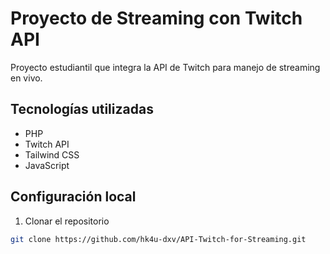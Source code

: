 # Proyecto de Streaming con Twitch API

Proyecto estudiantil que integra la API de Twitch para manejo de streaming en vivo.

## Tecnologías utilizadas

- PHP
- Twitch API
- Tailwind CSS
- JavaScript

## Configuración local

1. Clonar el repositorio

```bash
git clone https://github.com/hk4u-dxv/API-Twitch-for-Streaming.git
```
